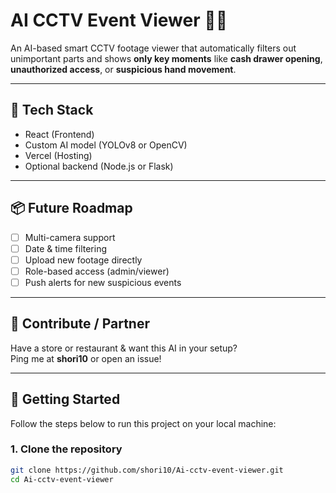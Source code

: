 # AI CCTV Event Viewer 🎥🤖

An AI-based smart CCTV footage viewer that automatically filters out unimportant parts and shows **only key moments** like **cash drawer opening**, **unauthorized access**, or **suspicious hand movement**.

---

## 🧠 Tech Stack

- React (Frontend)
- Custom AI model (YOLOv8 or OpenCV)
- Vercel (Hosting)
- Optional backend (Node.js or Flask)

---

## 📦 Future Roadmap

- [ ] Multi-camera support  
- [ ] Date & time filtering  
- [ ] Upload new footage directly  
- [ ] Role-based access (admin/viewer)  
- [ ] Push alerts for new suspicious events  

---

## 🤝 Contribute / Partner

Have a store or restaurant & want this AI in your setup?  
Ping me at **shori10** or open an issue!

---

## 🚀 Getting Started

Follow the steps below to run this project on your local machine:

### 1. Clone the repository

```bash
git clone https://github.com/shori10/Ai-cctv-event-viewer.git
cd Ai-cctv-event-viewer
